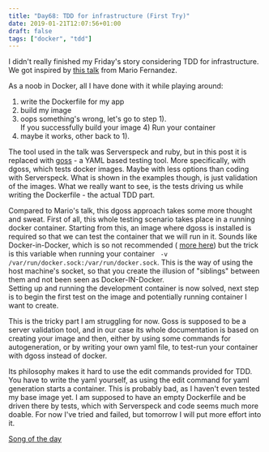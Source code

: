 ```yaml
---
title: "Day68: TDD for infrastructure (First Try)"
date: 2019-01-21T12:07:56+01:00
draft: false
tags: ["docker", "tdd"]
---
```

I didn't really finished my Friday's story considering TDD for infrastructure.
We got inspired by [this talk](https://github.com/sirech/talks/blob/master/2019-01-tw-tdd_containers.pdf) from Mario Fernandez.  

As a noob in Docker, all I have done with it while playing around:   
1) write the Dockerfile for my app  
2) build my image
3) oops something's wrong, let's go to step 1).  
If you successfully build your image 4) Run your container   
5) maybe it works, other back to 1).  

The tool used in the talk was Serverspeck and ruby, but in this post it is replaced with [goss](https://github.com/aelsabbahy/goss) - a YAML based testing tool. More specifically, with dgoss, which tests docker images. Maybe with less options than coding with Serverspeck. What is shown in the examples though, is just validation of the images. What we really want to see, is the tests driving us while writing the Dockerfile - the actual TDD part.  

Compared to Mario's talk, this dgoss approach takes some more thought and sweat. First of all, this whole testing scenario takes place in a running docker container. Starting from this, an image where dgoss is installed is required so that we can test the container that we will run in it. Sounds like Docker-in-Docker, which is so not recommended ( [more here](https://jpetazzo.github.io/2015/09/03/do-not-use-docker-in-docker-for-ci/)) but the trick is this variable when running your container ` -v /var/run/docker.sock:/var/run/docker.sock`. This is the way of using the host machine's socket, so that you create the illusion of "siblings" between them and not been seen as Docker-IN-Docker.  
Setting up and running the development container is now solved, next step is to begin the first test on the image and potentially running container I want to create.  

This is the tricky part I am struggling for now. Goss is supposed to be a server validation tool, and in our case its whole documentation is based on creating your image and then, either by using some commands for autogeneration, or by writing your own yaml file, to test-run your container with dgoss instead of docker.  

 Its philosophy makes it hard to use the edit commands provided for TDD. You have to write the yaml yourself, as using the edit command for yaml generation starts a container. This is probably bad, as I haven't even tested my base image yet. I am supposed to have an empty Dockerfile and be driven there by tests, which with Serverspeck and code seems much more doable. For now I've tried and failed, but tomorrow I will put more effort into it.  

[Song of the day](https://www.youtube.com/watch?v=MuBEJ4nS5Lc)
